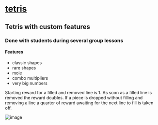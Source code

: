 # [tetris](https://github.com/UniBreakfast/tetris)

## Tetris with custom features

### Done with students during several group lessons

#### Features

  - classic shapes
  - rare shapes
  - mole
  - combo multipliers
  - very big numbers

Starting reward for a filled and removed line is 1. As soon as a filled line is removed the reward doubles. If a piece is dropped without filling and removing a line a quarter of reward awaiting for the next line to fill is taken off. 

![image](https://github.com/user-attachments/assets/1a9d953b-8a0f-4430-ae75-e7f14d8f395c)
